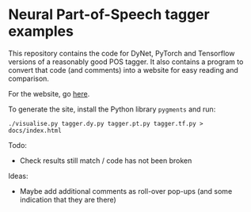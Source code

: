 # Neural Part-of-Speech tagger examples

This repository contains the code for DyNet, PyTorch and Tensorflow versions of a reasonably good POS tagger.
It also contains a program to convert that code (and comments) into a website for easy reading and comparison.

For the website, go [here](http://jkk.name/neural-tagger-tutorial/).

To generate the site, install the Python library `pygments` and run:

```
./visualise.py tagger.dy.py tagger.pt.py tagger.tf.py > docs/index.html
```

Todo:
- Check results still match / code has not been broken

Ideas:
- Maybe add additional comments as roll-over pop-ups (and some indication that they are there)
